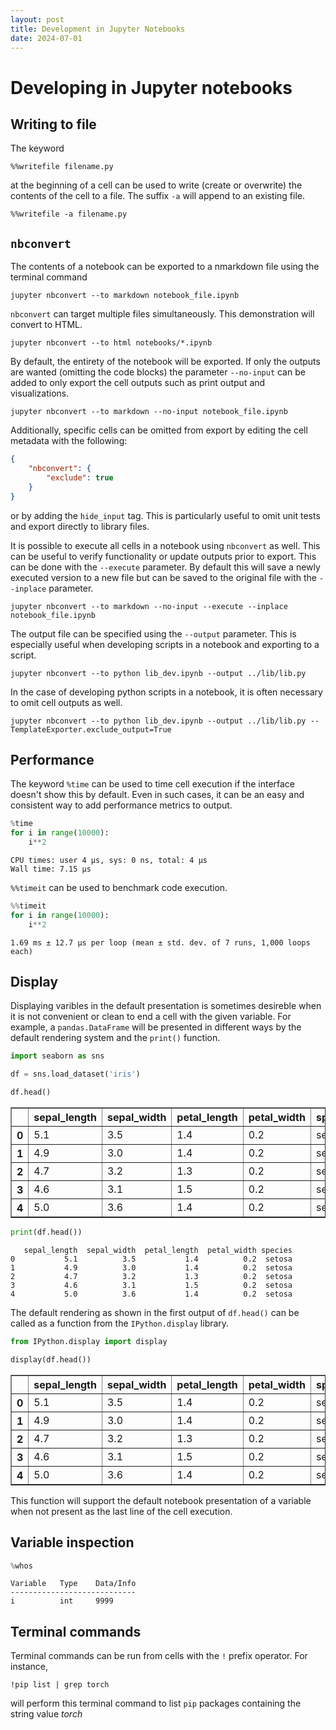 ```yaml
---
layout: post
title: Development in Jupyter Notebooks
date: 2024-07-01
---
```


# Developing in Jupyter notebooks

## Writing to file

The keyword 

`%%writefile filename.py` 

at the beginning of a cell can be used to write (create or overwrite) the contents of the cell to a file. The suffix `-a` will append to an existing file. 

`%%writefile -a filename.py`

## `nbconvert`

The contents of a notebook can be exported to a nmarkdown file using the terminal command

`jupyter nbconvert --to markdown notebook_file.ipynb`

`nbconvert` can target multiple files simultaneously. This demonstration will convert to HTML.

`jupyter nbconvert --to html notebooks/*.ipynb`

By default, the entirety of the notebook will be exported. If only the outputs are wanted (omitting the code blocks) the parameter `--no-input` can be added to only export the cell outputs such as print output and visualizations.

`jupyter nbconvert --to markdown --no-input notebook_file.ipynb`

Additionally, specific cells can be omitted from export by editing the cell metadata with the following:

```json
{
    "nbconvert": {
        "exclude": true
    }
}
```

or by adding the `hide_input` tag. This is particularly useful to omit unit tests and export directly to library files.

It is possible to execute all cells in a notebook using `nbconvert` as well. This can be useful to verify functionality or update outputs prior to export. This can be done with the `--execute` parameter. By default this will save a newly executed version to a new file but can be saved to the original file with the `--inplace` parameter.

`jupyter nbconvert --to markdown --no-input --execute --inplace notebook_file.ipynb`

The output file can be specified using the `--output` parameter. This is especially useful when developing scripts in a notebook and exporting to a script.

`jupyter nbconvert --to python lib_dev.ipynb --output ../lib/lib.py`

In the case of developing python scripts in a notebook, it is often necessary to omit cell outputs as well.

`jupyter nbconvert --to python lib_dev.ipynb --output ../lib/lib.py --TemplateExporter.exclude_output=True`

## Performance

The keyword `%time` can be used to time cell execution if the interface doesn't show this by default. Even in such cases, it can be an easy and consistent way to add performance metrics to output.


```python
%time
for i in range(10000):
    i**2
```

    CPU times: user 4 µs, sys: 0 ns, total: 4 µs
    Wall time: 7.15 µs


`%%timeit` can be used to benchmark code execution.


```python
%%timeit
for i in range(10000):
    i**2
```

    1.69 ms ± 12.7 µs per loop (mean ± std. dev. of 7 runs, 1,000 loops each)


## Display

Displaying varibles in the default presentation is sometimes desireble when it is not convenient or clean to end a cell with the given variable. For example, a `pandas.DataFrame` will be presented in different ways by the default rendering system and the `print()` function.


```python
import seaborn as sns
```


```python
df = sns.load_dataset('iris')

df.head()
```




<div>
<style scoped>
    .dataframe tbody tr th:only-of-type {
        vertical-align: middle;
    }

    .dataframe tbody tr th {
        vertical-align: top;
    }

    .dataframe thead th {
        text-align: right;
    }
</style>
<table border="1" class="dataframe">
  <thead>
    <tr style="text-align: right;">
      <th></th>
      <th>sepal_length</th>
      <th>sepal_width</th>
      <th>petal_length</th>
      <th>petal_width</th>
      <th>species</th>
    </tr>
  </thead>
  <tbody>
    <tr>
      <th>0</th>
      <td>5.1</td>
      <td>3.5</td>
      <td>1.4</td>
      <td>0.2</td>
      <td>setosa</td>
    </tr>
    <tr>
      <th>1</th>
      <td>4.9</td>
      <td>3.0</td>
      <td>1.4</td>
      <td>0.2</td>
      <td>setosa</td>
    </tr>
    <tr>
      <th>2</th>
      <td>4.7</td>
      <td>3.2</td>
      <td>1.3</td>
      <td>0.2</td>
      <td>setosa</td>
    </tr>
    <tr>
      <th>3</th>
      <td>4.6</td>
      <td>3.1</td>
      <td>1.5</td>
      <td>0.2</td>
      <td>setosa</td>
    </tr>
    <tr>
      <th>4</th>
      <td>5.0</td>
      <td>3.6</td>
      <td>1.4</td>
      <td>0.2</td>
      <td>setosa</td>
    </tr>
  </tbody>
</table>
</div>




```python
print(df.head())
```

       sepal_length  sepal_width  petal_length  petal_width species
    0           5.1          3.5           1.4          0.2  setosa
    1           4.9          3.0           1.4          0.2  setosa
    2           4.7          3.2           1.3          0.2  setosa
    3           4.6          3.1           1.5          0.2  setosa
    4           5.0          3.6           1.4          0.2  setosa


The default rendering as shown in the first output of `df.head()` can be called as a function from the `IPython.display` library.


```python
from IPython.display import display
```


```python
display(df.head())
```


<div>
<style scoped>
    .dataframe tbody tr th:only-of-type {
        vertical-align: middle;
    }

    .dataframe tbody tr th {
        vertical-align: top;
    }

    .dataframe thead th {
        text-align: right;
    }
</style>
<table border="1" class="dataframe">
  <thead>
    <tr style="text-align: right;">
      <th></th>
      <th>sepal_length</th>
      <th>sepal_width</th>
      <th>petal_length</th>
      <th>petal_width</th>
      <th>species</th>
    </tr>
  </thead>
  <tbody>
    <tr>
      <th>0</th>
      <td>5.1</td>
      <td>3.5</td>
      <td>1.4</td>
      <td>0.2</td>
      <td>setosa</td>
    </tr>
    <tr>
      <th>1</th>
      <td>4.9</td>
      <td>3.0</td>
      <td>1.4</td>
      <td>0.2</td>
      <td>setosa</td>
    </tr>
    <tr>
      <th>2</th>
      <td>4.7</td>
      <td>3.2</td>
      <td>1.3</td>
      <td>0.2</td>
      <td>setosa</td>
    </tr>
    <tr>
      <th>3</th>
      <td>4.6</td>
      <td>3.1</td>
      <td>1.5</td>
      <td>0.2</td>
      <td>setosa</td>
    </tr>
    <tr>
      <th>4</th>
      <td>5.0</td>
      <td>3.6</td>
      <td>1.4</td>
      <td>0.2</td>
      <td>setosa</td>
    </tr>
  </tbody>
</table>
</div>


This function will support the default notebook presentation of a variable when not present as the last line of the cell execution.

## Variable inspection


```python
%whos
```

    Variable   Type    Data/Info
    ----------------------------
    i          int     9999


## Terminal commands

Terminal commands can be run from cells with the `!` prefix operator. For instance,

```
!pip list | grep torch
```

will perform this terminal command to list `pip` packages containing the string value _torch_


